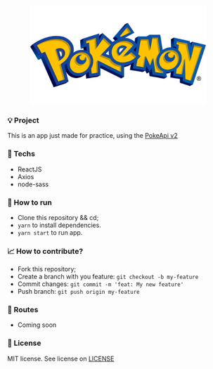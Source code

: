 <p align="center">
    <img src="src/assets/pokeLogo.png" alt="image" width="400" style="text-align: center">
</p> 

### 💡 Project

This is an app just made for practice, using the [PokeApi v2](https://github.com/PokeAPI/pokeapi/tree/master/pokemon_v2)

### 📱 Techs
- ReactJS
- Axios
- node-sass

### 🔨 How to run
- Clone this repository && cd;
- `yarn` to install dependencies.
- `yarn start` to run app.

### 📈 How to contribute?
- Fork this repository;
- Create a branch with you feature: `git checkout -b my-feature`
- Commit changes: `git commit -m 'feat: My new feature'`
- Push branch: `git push origin my-feature`

### 🛬 Routes
- Coming soon

### 📝 License
MIT license. See license on [LICENSE](LICENSE) 

